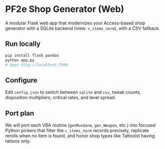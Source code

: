 # PF2e Shop Generator (Web)

A modular Flask web app that modernizes your Access-based shop generator with a SQLite backend (view: `v_items_norm`), with a CSV fallback.

## Run locally

```bash
pip install flask pandas
python app.py
# Open http://localhost:7860
```

## Configure
Edit `config.json` to switch between `sqlite` and `csv`, tweak counts, disposition multipliers, critical rates, and level spread.

## Port plan
We will port each VBA routine (`genMundane`, `gen_Weapon`, etc.) into focused Python pickers that filter the `v_items_norm` records precisely, replicate rerolls when no item is found, and honor shop types like Tattooist having tattoos only.
